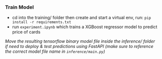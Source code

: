 ### Train Model
- cd into the training/ folder then create and start a virtual env, run: `pip install -r requirements.txt`
- run `experiment.ipynb` which trains a XGBoost regressor model to predict price of cards

*Move the resulting tensorflow binary model file inside the inference/ folder if need to deploy & test predictions using FastAPI (make sure to reference the correct model file name in `inference/main.py`)*